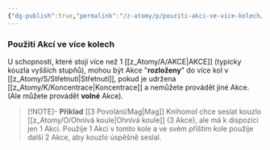 ```yaml
---
{"dg-publish":true,"permalink":"/z-atomy/p/pouziti-akci-ve-vice-kolech/"}
---
```


### Použití Akcí ve více kolech
U schopností, které stojí více než 1 [[z_Atomy/A/AKCE\|AKCE]] (typicky kouzla vyšších stupňů), mohou být Akce "**rozloženy**" do více kol v [[z_Atomy/S/Střetnutí\|Střetnutí]], pokud je udržena [[z_Atomy/K/Koncentrace\|Koncentrace]] a nemůžete provádět jiné Akce. (Ale můžete provádět **volné** Akce).

>[!NOTE]- **Příklad**
> [[3 Povolání/Mag\|Mag]] Knihomol chce seslat kouzlo [[z_Atomy/O/Ohnivá koule\|Ohnivá koule]] (3 Akce), ale má k dispozici jen 1 Akci. Použije 1 Akci v tomto kole a ve svém příštím kole použije další 2 Akce, aby kouzlo úspěšně seslal.